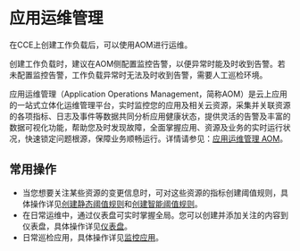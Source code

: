 # 应用运维管理<a name="cce_01_0022"></a>

在CCE上创建工作负载后，可以使用AOM进行运维。

创建工作负载时，建议在AOM侧配置监控告警，以便异常时能及时收到告警。若未配置监控告警，工作负载异常时无法及时收到告警，需要人工巡检环境。

应用运维管理（Application Operations Management，简称AOM）是云上应用的一站式立体化运维管理平台，实时监控您的应用及相关云资源，采集并关联资源的各项指标、日志及事件等数据共同分析应用健康状态，提供灵活的告警及丰富的数据可视化功能，帮助您及时发现故障，全面掌握应用、资源及业务的实时运行状况，快速锁定问题根源，保障业务顺畅运行。详情请参见：[应用运维管理 AOM](https://support.huaweicloud.com/aom/index.html)。

## 常用操作<a name="section530020525117"></a>

-   当您想要关注某些资源的变更信息时，可对这些资源的指标创建阈值规则，具体操作详见[创建静态阈值规则](https://support.huaweicloud.com/usermanual-aom/aom_02_0035.html)和[创建智能阈值规则](https://support.huaweicloud.com/usermanual-aom/aom_02_0036.html)。
-   在日常运维中，通过仪表盘可实时掌握全局。您可以创建并添加关注的内容到仪表盘，具体操作详见[仪表盘](https://support.huaweicloud.com/usermanual-aom/aom_02_0003.html)。
-   日常巡检应用，具体操作详见[监控应用](https://support.huaweicloud.com/usermanual-aom/aom_02_0050.html)。

